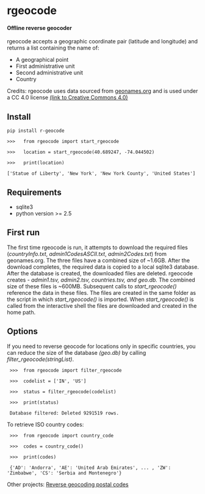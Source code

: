 # rgeocode
#### Offline reverse geocoder

rgeocode accepts a geographic coordinate pair (latitude and longitude) and returns a list containing the name of:

*	A geographical point
*	First administrative unit
*	Second administrative unit
*	Country

Credits: rgeocode uses data sourced from [geonames.org](https://www.geonames.org/) and is used under a CC 4.0 license [(link to Creative Commons 4.0)](https://creativecommons.org/licenses/by/4.0/)

## Install

    pip install r-geocode
   
    >>>   from rgeocode import start_rgeocode
     
    >>>   location = start_rgeocode(40.689247, -74.044502)
     
    >>>   print(location)
        
    ['Statue of Liberty', 'New York', 'New York County', 'United States']


## Requirements

*	sqlite3
*	python version >= 2.5

## First run

The first time rgeocode is run, it attempts to download the required files (*countryInfo.txt*, 
*admin1CodesASCII.txt*, *admin2Codes.txt*) from geonames.org. The three files have a combined size of ~1.6GB. After the download completes, the required data is copied to a local sqlite3 database. After the database is created, the downloaded files are deleted. rgeocode creates - *admin1.tsv, admin2.tsv, countries.tsv, and geo.db.* The combined size of these files is ~600MB. Subsequent calls to *start_rgeocode()* reference the data in these files. The files are created in the same folder as the script in which *start_rgeocode()* is imported. When *start_rgeocode()* is called from the interactive shell the files are downloaded and created in the home path.

##  Options

If you need to reverse geocode for locations only in specific countries, you can reduce the size of the database *(geo.db)* by calling *filter_rgeocode(stringList)*. 

     >>>  from rgeocode import filter_rgeocode
     
     >>>  codelist = ['IN', 'US']
     
     >>>  status = filter_rgeocode(codelist)
     
     >>>  print(status)
     
     Database filtered: Deleted 9291519 rows.


To retrieve ISO country codes:

     >>>  from rgeocode import country_code
     
     >>>  codes = country_code()
                                                                                                                 
     >>>  print(codes)
     
     {'AD': 'Andorra', 'AE': 'United Arab Emirates', ... , 'ZW': 'Zimbabwe', 'CS': 'Serbia and Montenegro'}

Other projects: [Reverse geocoding postal codes](https://pypi.org/project/r-gpocode/)